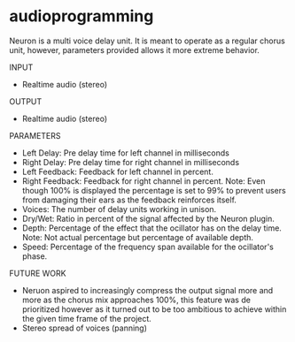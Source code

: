 # audioprogramming
Neuron is a multi voice delay unit. It is meant to operate as a regular chorus unit,
however, parameters provided allows it more extreme behavior.

INPUT
- Realtime audio (stereo)

OUTPUT
- Realtime audio (stereo)

PARAMETERS
- Left Delay: Pre delay time for left channel in milliseconds
- Right Delay: Pre delay time for right channel in milliseconds
- Left Feedback: Feedback for left channel in percent.
- Right Feedback: Feedback for right channel in percent.
    Note: Even though 100% is displayed the percentage is set to 99% to prevent
    users from damaging their ears as the feedback reinforces itself.
- Voices: The number of delay units working in unison.
- Dry/Wet: Ratio in percent of the signal affected by the Neuron plugin.
- Depth: Percentage of the effect that the ocillator has on the delay time.
    Note: Not actual percentage but percentage of available depth.
- Speed: Percentage of the frequency span available for the ocillator's phase.

FUTURE WORK
- Neruon aspired to increasingly compress the output signal more and more as the
chorus mix approaches 100%, this feature was de prioritized however as it turned
out to be too ambitious to achieve within the given time frame of the project.
- Stereo spread of voices (panning)

